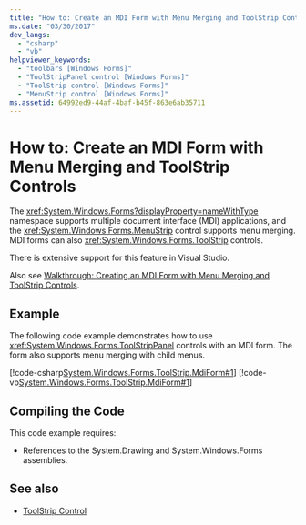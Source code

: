```yaml
---
title: "How to: Create an MDI Form with Menu Merging and ToolStrip Controls"
ms.date: "03/30/2017"
dev_langs: 
  - "csharp"
  - "vb"
helpviewer_keywords: 
  - "toolbars [Windows Forms]"
  - "ToolStripPanel control [Windows Forms]"
  - "ToolStrip control [Windows Forms]"
  - "MenuStrip control [Windows Forms]"
ms.assetid: 64992ed9-44af-4baf-b45f-863e6ab35711
---
```

# How to: Create an MDI Form with Menu Merging and ToolStrip Controls
The <xref:System.Windows.Forms?displayProperty=nameWithType> namespace supports multiple document interface (MDI) applications, and the <xref:System.Windows.Forms.MenuStrip> control supports menu merging. MDI forms can also <xref:System.Windows.Forms.ToolStrip> controls.  
  
 There is extensive support for this feature in Visual Studio.  
  
 Also see [Walkthrough: Creating an MDI Form with Menu Merging and ToolStrip Controls](walkthrough-creating-an-mdi-form-with-menu-merging-and-toolstrip-controls.md).  
  
## Example  
 The following code example demonstrates how to use <xref:System.Windows.Forms.ToolStripPanel> controls with an MDI form. The form also supports menu merging with child menus.  
  
 [!code-csharp[System.Windows.Forms.ToolStrip.MdiForm#1](~/samples/snippets/csharp/VS_Snippets_Winforms/System.Windows.Forms.ToolStrip.MdiForm/CS/Form1.cs#1)]
 [!code-vb[System.Windows.Forms.ToolStrip.MdiForm#1](~/samples/snippets/visualbasic/VS_Snippets_Winforms/System.Windows.Forms.ToolStrip.MdiForm/VB/Form1.vb#1)]  
  
## Compiling the Code  
 This code example requires:  
  
- References to the System.Drawing and System.Windows.Forms assemblies.  
  
## See also

- [ToolStrip Control](toolstrip-control-windows-forms.md)
